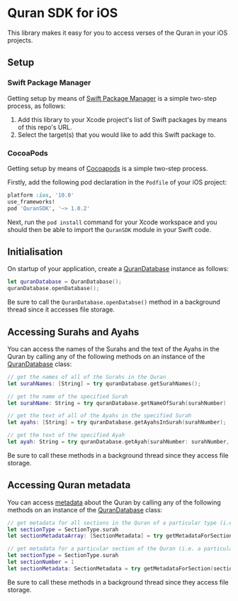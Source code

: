 # Quran SDK for iOS

This library makes it easy for you to access verses of the Quran in your iOS projects.

## Setup

### Swift Package Manager

Getting setup by means of [Swift Package Manager](https://swift.org/package-manager) is a simple two-step process, as follows:

1. Add this library to your Xcode project's list of Swift packages by means of this repo's URL.
2. Select the target(s) that you would like to add this Swift package to.

### CocoaPods

Getting setup by means of [Cocoapods](https://cocoapods.org) is a simple two-step process.

Firstly, add the following pod declaration in the `Podfile` of your iOS project:

```ruby
platform :ios, '10.0'
use_frameworks!
pod 'QuranSDK', '~> 1.0.2'
```

Next, run the `pod install` command for your Xcode workspace and you should then be able to import the `QuranSDK` module in your Swift code.

## Initialisation

On startup of your application, create a [QuranDatabase](QuranSDK/Database/QuranDatabase.swift) instance as follows:

```swift
let quranDatabase = QuranDatabase();
quranDatabase.openDatabase();
```

Be sure to call the `QuranDatabase.openDatabse()` method in a background thread since it accesses file storage.

## Accessing Surahs and Ayahs

You can access the names of the Surahs and the text of the Ayahs in the Quran by calling any of the following methods on an instance of the [QuranDatabase](QuranSDK/Database/QuranDatabase.swift) class:

```swift
// get the names of all of the Surahs in the Quran
let surahNames: [String] = try quranDatabase.getSurahNames();

// get the name of the specified Surah
let surahName: String = try quranDatabase.getNameOfSurah(surahNumber)

// get the text of all of the Ayahs in the specified Surah
let ayahs: [String] = try quranDatabase.getAyahsInSurah(surahNumber);

// get the text of the specified Ayah
let ayah: String = try quranDatabase.getAyah(surahNumber: surahNumber, ayahNumber: ayahNumber);
```

Be sure to call these methods in a background thread since they access file storage.

## Accessing Quran metadata

You can access [metadata](QuranSDK/Models/SectionMetadata.swift) about the Quran by calling any of the following methods on an instance of the [QuranDatabase](QuranSDK/Database/QuranDatabase.swift) class:

```swift
// get metadata for all sections in the Quran of a particular type (i.e. for all Surahs, Juzs, Juz-Quarters, Hizbs or Hizb-Quarters)
let sectionType = SectionType.surah
let sectionMetadataArray: [SectionMetadata] = try getMetadataForSections(ofType: sectionType)

// get metadata for a particular section of the Quran (i.e. a particular Surah, Juz, Juz-Quarter, Hizb or Hizb-Quarter)
let sectionType = SectionType.surah
let sectionNumber = 1
let sectionMetadata: SectionMetadata = try getMetadataForSection(sectionType: sectionType, sectionNumber: sectionNumber)
```

Be sure to call these methods in a background thread since they access file storage.
